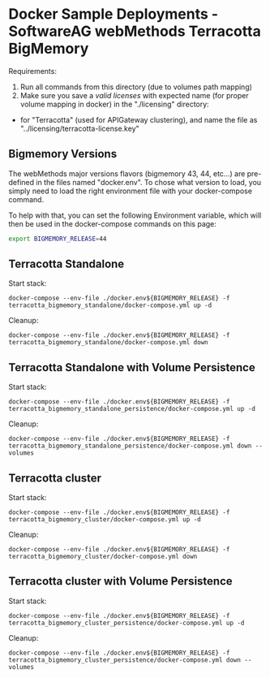 # Docker Sample Deployments - SoftwareAG webMethods Terracotta BigMemory

Requirements: 

1) Run all commands from this directory (due to volumes path mapping)
2) Make sure you save a *valid licenses* with expected name (for proper volume mapping in docker) in the "./licensing" directory:
   
 - for "Terracotta" (used for APIGateway clustering), and name the file as "../licensing/terracotta-license.key"

## Bigmemory Versions

The webMethods major versions flavors (bigmemory 43, 44, etc...) are pre-defined in the files named "docker.env<version>". To chose what version to load, you simply need to load the right environment file with your docker-compose command.

To help with that, you can set the following Environment variable, which will then be used in the docker-compose commands on this page:

```bash
export BIGMEMORY_RELEASE=44
```

## Terracotta Standalone

Start stack:

```
docker-compose --env-file ./docker.env${BIGMEMORY_RELEASE} -f terracotta_bigmemory_standalone/docker-compose.yml up -d
```

Cleanup:

```
docker-compose --env-file ./docker.env${BIGMEMORY_RELEASE} -f terracotta_bigmemory_standalone/docker-compose.yml down
```

## Terracotta Standalone with Volume Persistence

Start stack:

```
docker-compose --env-file ./docker.env${BIGMEMORY_RELEASE} -f terracotta_bigmemory_standalone_persistence/docker-compose.yml up -d
```

Cleanup:

```
docker-compose --env-file ./docker.env${BIGMEMORY_RELEASE} -f terracotta_bigmemory_standalone_persistence/docker-compose.yml down --volumes
```

## Terracotta cluster

Start stack:

```
docker-compose --env-file ./docker.env${BIGMEMORY_RELEASE} -f terracotta_bigmemory_cluster/docker-compose.yml up -d
```

Cleanup:

```
docker-compose --env-file ./docker.env${BIGMEMORY_RELEASE} -f terracotta_bigmemory_cluster/docker-compose.yml down
```

## Terracotta cluster with Volume Persistence

Start stack:

```
docker-compose --env-file ./docker.env${BIGMEMORY_RELEASE} -f terracotta_bigmemory_cluster_persistence/docker-compose.yml up -d
```

Cleanup:

```
docker-compose --env-file ./docker.env${BIGMEMORY_RELEASE} -f terracotta_bigmemory_cluster_persistence/docker-compose.yml down --volumes
```